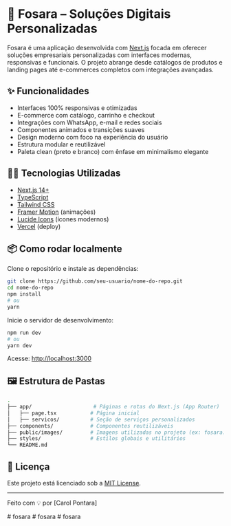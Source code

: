 
# 🚀 Fosara – Soluções Digitais Personalizadas

Fosara é uma aplicação desenvolvida com [Next.js](https://nextjs.org/) focada em oferecer soluções empresariais personalizadas com interfaces modernas, responsivas e funcionais. O projeto abrange desde catálogos de produtos e landing pages até e-commerces completos com integrações avançadas.

## ✨ Funcionalidades

- Interfaces 100% responsivas e otimizadas
- E-commerce com catálogo, carrinho e checkout
- Integrações com WhatsApp, e-mail e redes sociais
- Componentes animados e transições suaves
- Design moderno com foco na experiência do usuário
- Estrutura modular e reutilizável
- Paleta clean (preto e branco) com ênfase em minimalismo elegante

## 🧑‍💻 Tecnologias Utilizadas

- [Next.js 14+](https://nextjs.org/)
- [TypeScript](https://www.typescriptlang.org/)
- [Tailwind CSS](https://tailwindcss.com/)
- [Framer Motion](https://www.framer.com/motion/) (animações)
- [Lucide Icons](https://lucide.dev/) (ícones modernos)
- [Vercel](https://vercel.com/) (deploy)

## 📦 Como rodar localmente

Clone o repositório e instale as dependências:

```bash
git clone https://github.com/seu-usuario/nome-do-repo.git
cd nome-do-repo
npm install
# ou
yarn
````

Inicie o servidor de desenvolvimento:

```bash
npm run dev
# ou
yarn dev
```

Acesse: [http://localhost:3000](http://localhost:3000)

## 🖼️ Estrutura de Pastas

```bash
.
├── app/                    # Páginas e rotas do Next.js (App Router)
│   ├── page.tsx           # Página inicial
│   ├── servicos/          # Seção de serviços personalizados
├── components/            # Componentes reutilizáveis
├── public/images/         # Imagens utilizadas no projeto (ex: fosara.png)
├── styles/                # Estilos globais e utilitários
└── README.md
```

## 📄 Licença

Este projeto está licenciado sob a [MIT License](LICENSE).

---

Feito com 💡 por \[Carol Pontara]

#   f o s a r a  
 #   f o s a r a  
 #   f o s a r a  
 